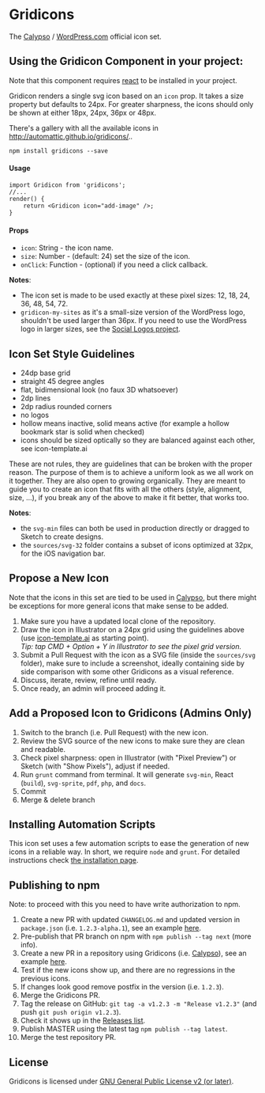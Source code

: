 # Gridicons

The [Calypso](https://github.com/Automattic/wp-calypso/) / [WordPress.com](https://wordpress.com) official icon set.

## Using the Gridicon Component in your project:

Note that this component requires [react](https://www.npmjs.com/package/react) to be installed in your project.

Gridicon renders a single svg icon based on an `icon` prop. It takes a size property but defaults to 24px. For greater sharpness, the icons should only be shown at either 18px, 24px, 36px or 48px.

There's a gallery with all the available icons in http://automattic.github.io/gridicons/..

```
npm install gridicons --save
```

#### Usage

```
import Gridicon from 'gridicons';
//...
render() {
    return <Gridicon icon="add-image" />;
}
```

#### Props

* `icon`: String - the icon name.
* `size`: Number - (default: 24) set the size of the icon.
* `onClick`: Function - (optional) if you need a click callback.

**Notes**:

* The icon set is made to be used exactly at these pixel sizes: 12, 18, 24, 36, 48, 54, 72.
* `gridicon-my-sites` as it's a small-size version of the WordPress logo, shouldn't be used larger than 36px. If you need to use the WordPress logo in larger sizes, see the [Social Logos project](https://github.com/Automattic/social-logos).


## Icon Set Style Guidelines

- 24dp base grid
- straight 45 degree angles
- flat, bidimensional look (no faux 3D whatsoever)
- 2dp lines
- 2dp radius rounded corners
- no logos
- hollow means inactive, solid means active (for example a hollow bookmark star is solid when checked)
- icons should be sized optically so they are balanced against each other, see icon-template.ai

These are not rules, they are guidelines that can be broken with the proper reason. The purpose of them is to achieve a uniform look as we all work on it together. They are also open to growing organically. They are meant to guide you to create an icon that fits with all the others (style, alignment, size, ...), if you break any of the above to make it fit better, that works too.

**Notes**:

* the `svg-min` files can both be used in production directly or dragged to Sketch to create designs.
* the `sources/svg-32` folder contains a subset of icons optimized at 32px, for the iOS navigation bar.


## Propose a New Icon

Note that the icons in this set are tied to be used in [Calypso](https://github.com/Automattic/wp-calypso/), but there might be exceptions for more general icons that make sense to be added.

1. Make sure you have a updated local clone of the repository.
2. Draw the icon in Illustrator on a 24px grid using the guidelines above (use [icon-template.ai](https://github.com/Automattic/gridicons/wiki/Icon-Template) as starting point).  
   _Tip: tap CMD + Option + Y in Illustrator to see the pixel grid version._
3. Submit a Pull Request with the icon as a SVG file (inside the `sources/svg` folder), make sure to include a screenshot, ideally containing side by side comparison with some other Gridicons as a visual reference.
4. Discuss, iterate, review, refine until ready.
5. Once ready, an admin will proceed adding it.


## Add a Proposed Icon to Gridicons (Admins Only)

1. Switch to the branch (i.e. Pull Request) with the new icon.
2. Review the SVG source of the new icons to make sure they are clean and readable.
3. Check pixel sharpness: open in Illustrator (with "Pixel Preview") or Sketch (with "Show Pixels"), adjust if needed.
4. Run `grunt` command from terminal. It will generate `svg-min`, React (`build`), `svg-sprite`, `pdf`, `php`, and `docs`.
5. Commit
6. Merge & delete branch


## Installing Automation Scripts

This icon set uses a few automation scripts to ease the generation of new icons in a reliable way. In short, we require `node` and `grunt`. For detailed instructions check [the installation page](https://github.com/Automattic/gridicons/wiki/Installation).


## Publishing to npm

Note: to proceed with this you need to have write authorization to npm.

1. Create a new PR with updated `CHANGELOG.md` and updated version in `package.json` (i.e. `1.2.3-alpha.1`), see an example [here](https://github.com/Automattic/gridicons/pull/247).
2. Pre-publish that PR branch on npm with `npm publish --tag next` (more info).
3. Create a new PR in a repository using Gridicons (i.e. [Calypso](https://github.com/Automattic/wp-calypso)), see an example [here](https://github.com/Automattic/wp-calypso/pull/17601).
4. Test if the new icons show up, and there are no regressions in the previous icons.
5. If changes look good remove postfix in the version (i.e. `1.2.3`).
6. Merge the Gridicons PR.
7. Tag the release on GitHub: `git tag -a v1.2.3 -m "Release v1.2.3"` (and push `git push origin v1.2.3`).
8. Check it shows up in the [Releases list](https://github.com/Automattic/gridicons/releases).
8. Publish MASTER using the latest tag `npm publish --tag latest`.
9. Merge the test repository PR.

## License

Gridicons is licensed under [GNU General Public License v2 (or later)](./LICENSE.md).
